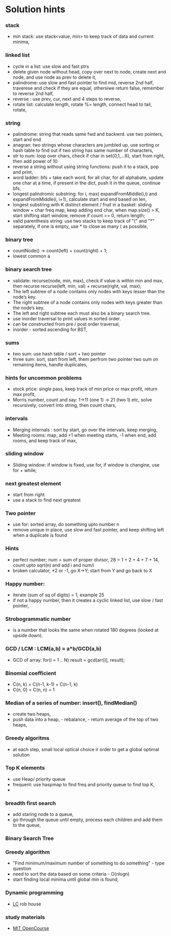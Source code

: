 # Solution hints

### stack
- min stack: use stack<value, min> to keep track of data and current minima, 

### linked list
- cycle in a list: use slow and fast ptrs
- delete given node without head, copy over next to node, create next and node, and use node as prev to delete it, 
- palindrome: use slow and fast pointer to find mid, reverse 2nd half, traverese and check if  they are equal, othersiwe return false, remember to reverse 2nd half, 
- reverse : use prev, cur, next and 4 steps to reverse, 
- rotate list: calculate length, rotate %= length, connect head to tail, rotate, 


### string
- palindrome: string that reads same fwd and backwrd. use two pointers, start and end 
- anagran: two strings whose characters are jumbled up, use sorting or hash table to find out if two string has same number of characters, 
- str to num: loop over chars, check if char in set{0,1,...9}, start from right, then add power of 10 
- reverse a string without using string functions: push it to a stack, pop and print, 
- word ladder: bfs + take each word, for all char, for all alphabate, update one char at a time, if present in the dict, push it in the queue, continue bfs, 
- longest palindromic substring: for i, max( expandFromMiddle(i,i) and expandFromMiddle(i, i+1), calculate start and end based on len, 
- longest substring with K distinct element / fruit in a basket: sliding window + char freq map, keep adding end char,
  when map.size() > K, start shifting start window, remove if count == 0, return length;
- valid parenthesis string: use two stacks to keep track of "(" and "*" separately, if one is empty, use * to close as
  many ( as possible, 

### binary tree
- countNode() -> count(left) + count(right) + 1;
- lowest common a

### binary search tree
- validate: recurse(node, min, max), check if value is within min and max, then recurse recurse(left, min, val) + recurse(right, val, max);
- The left subtree of a node contains only nodes with keys lesser than the node’s key.
- The right subtree of a node contains only nodes with keys greater than the node’s key.
- The left and right subtree each must also be a binary search tree.
- use inorder traversal to print values in sorted order.
- can be constructed from pre / post order traversal, 
- inorder - sorted ascending for BST, 

### sums
- two sum: use hash table / sort + two pointer
- three sum: sort, start from left, them perfrom two pointer two sum on remaining items, handle duplicates, 

### hints for uncommon problems
- stock price: single pass, keep track of min price or max profit, return max profit, 
- Morris number, count and say: 1->11 (one 1) -> 21 (two 1) etc, solve recursively, convert into string, then count
  chars, 

### intervals
- Merging internals : sort by start, go over the intervals, keep merging,
- Meeting rooms: map, add +1 when meeting starts, -1 when end, add rooms, and keep track of max, 

### sliding window
- Sliding window: if window is fixed, use for, if window is changine, use for + while;

### next greatest element
  - start from right
  - use a stack to find next greatest

### Two pointer
  - use for: sorted array, do something upto number n
  - remove unique in place, use slow and fast pointer, and keep shifting left when a duplicate is found
  
### Hints
  - perfect number; num = sum of proper divisor, 28 = 1 + 2 + 4 + 7 + 14, count upto sqrt(n) and add i and num/i
  - broken calculator, *2 or -1, go X->Y; start from Y and go back to X

### Happy number:
  - iterate (sum of sq of digits) = 1, example 25
  - if not a happy number, then it creates a cyclic linked list, use slow / fast pointer,

### Strobogrammatic number
  - is a number that looks the same when rotated 180 degrees (looked at upside down).

### GCD / LCM : LCM(a,b) = a*b/GCD(a,b)    
  - GCD of array: for(i = 1 .. N) result = gcd(arr[i], result);

### Binomial coefficient
  - C(n, k) = C(n-1, k-1) + C(n-1, k)
  - C(n, 0) = C(n, n) = 1

### Median of a series of number: insert(), findMedian()
   - create two heaps, 
   - push data into a heap, 
    - rebalance,
    - return average of the top of two heaps, 
    
### Greedy algoritms
   - at each step, small local optical choice ir order to get a global optimal solution

### Top K elements
   - use Heap/ priority queue
   - frequent:  use haspmap to find freq and priority queue to find top K,
   - 
### breadth first search
  - add staring node to a queue, 
  - go through the queue until empty, process each children and add them to the queue, 

### Binary Search Tree
  
### Greedy algorithm
  - "Find minimum/maximum number of something to do something" - type question
  - need to sort the data based on some criteria - O(nlogn)
  - start finding local minima until global min is found, 

### Dynamic programming
  - [LC](https://leetcode.com/problems/house-robber/) rob house 


### study materials
- [MIT OpenCourse](https://www.youtube.com/watch?v=HtSuA80QTyo)
